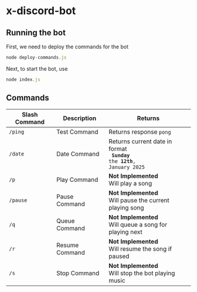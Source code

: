 # x-discord-bot

## Running the bot
First, we need to deploy the commands for the bot
``` javascript
node deploy-commands.js
```

Next, to start the bot, use
``` javascript
node index.js
```

## Commands
| Slash Command | Description | Returns |
|---------------|-------------|---------|
| <code>/ping</code> | Test Command | Returns response <code>pong</code> |
| <code>/date</code> | Date Command | Returns current date in format <br> <code> **Sunday** the **12th**, <br>January 2025</code> |
| <code>/p</code> | Play Command | **Not Implemented** <br> Will play a song |
| <code>/pause</code> | Pause Command | **Not Implemented** <br> Will pause the current playing song |
| <code>/q</code> | Queue Command | **Not Implemented** <br> Will queue a song for playing next | 
| <code>/r</code> | Resume Command | **Not Implemented** <br> Will resume the song if paused |
| <code>/s</code> | Stop Command | **Not Implemented** <br> Will stop the bot playing music |